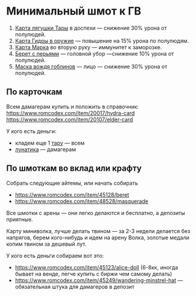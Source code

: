 # Минимальный шмот к ГВ
1. [Карта лягушки Тары](https://www.romcodex.com/item/20024/thara-frog-card) в доспехи — снижение 30% урона от полулюдей.
2. [Карта Гидры в оружие](https://www.romcodex.com/item/20017/hydra-card) — повышение на 15% урона по полулюдям.
3. [Карта Марка](https://www.romcodex.com/item/20028/marc-card) во вторую руку — иммунитет к заморозке.
4. [Берет с перьями](https://www.romcodex.com/item/45041/feather-beret) — головной убор —снижение 10% урона от полулюдей.
5. [Маска вождя гоблинов](https://www.romcodex.com/item/48517/goblin-leader-mask) — лицо — снижение 30% урона от полулюдей.

## По карточкам

Всем дамагерам купить и положить в справочник:
https://www.romcodex.com/item/20017/hydra-card
https://www.romcodex.com/item/20107/elder-card

У кого есть деньги:
- кладем еще 1 [тару](https://www.romcodex.com/item/20024/thara-frog-card) — всем
- [лунатика](https://www.romcodex.com/item/24049/lunaticcard) — дамагерам


## По шмоткам во вклад или крафту

Cобрать следующие айтемы, или начать собирать
- https://www.romcodex.com/item/45128/beret
- https://www.romcodex.com/item/48528/masquerade

Все шмотки с арены — они легко делаются и бесплатно, а депозиты приятные.
 
Карту миниволка, лучше делать твином — за 2-3 недели делается без напрягов, берем кого-нибудь и идем на арену Волка, золотые медали копим твином за дешевый лут.

У кого есть деньги собираем вот это:
- https://www.romcodex.com/item/45123/alice-doll (6-8кк, иногда бывает на венде, легче купить с биржи чем самому делать)
- https://www.romcodex.com/item/45249/wandering-minstrel-hat — обязательная штука для дамагеров в депозит
